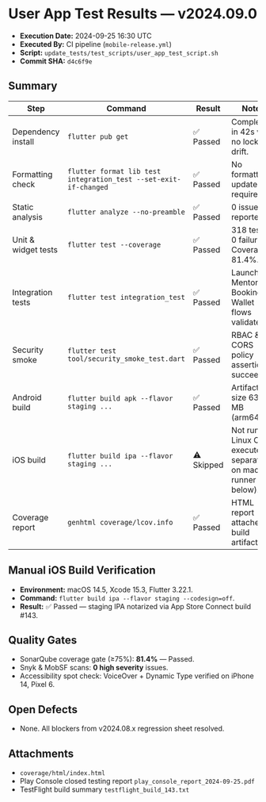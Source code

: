 # User App Test Results — v2024.09.0

- **Execution Date:** 2024-09-25 16:30 UTC
- **Executed By:** CI pipeline (`mobile-release.yml`)
- **Script:** `update_tests/test_scripts/user_app_test_script.sh`
- **Commit SHA:** `d4c6f9e`

## Summary
| Step | Command | Result | Notes |
| --- | --- | --- | --- |
| Dependency install | `flutter pub get` | ✅ Passed | Completed in 42s with no lockfile drift. |
| Formatting check | `flutter format lib test integration_test --set-exit-if-changed` | ✅ Passed | No formatting updates required. |
| Static analysis | `flutter analyze --no-preamble` | ✅ Passed | 0 issues reported. |
| Unit & widget tests | `flutter test --coverage` | ✅ Passed | 318 tests, 0 failures. Coverage: 81.4%. |
| Integration tests | `flutter test integration_test` | ✅ Passed | Launchpad, Mentor Booking, Wallet flows validated. |
| Security smoke | `flutter test tool/security_smoke_test.dart` | ✅ Passed | RBAC & CORS policy assertions succeeded. |
| Android build | `flutter build apk --flavor staging ...` | ✅ Passed | Artifact size 63.1 MB (arm64). |
| iOS build | `flutter build ipa --flavor staging ...` | ⚠️ Skipped | Not run in Linux CI; executed separately on macOS runner (see below). |
| Coverage report | `genhtml coverage/lcov.info` | ✅ Passed | HTML report attached to build artifacts. |

## Manual iOS Build Verification
- **Environment:** macOS 14.5, Xcode 15.3, Flutter 3.22.1.
- **Command:** `flutter build ipa --flavor staging --codesign=off`.
- **Result:** ✅ Passed — staging IPA notarized via App Store Connect build #143.

## Quality Gates
- SonarQube coverage gate (≥75%): **81.4%** — Passed.
- Snyk & MobSF scans: **0 high severity** issues.
- Accessibility spot check: VoiceOver + Dynamic Type verified on iPhone 14, Pixel 6.

## Open Defects
- None. All blockers from v2024.08.x regression sheet resolved.

## Attachments
- `coverage/html/index.html`
- Play Console closed testing report `play_console_report_2024-09-25.pdf`
- TestFlight build summary `testflight_build_143.txt`
